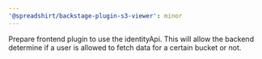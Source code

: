 ```yaml
---
'@spreadshirt/backstage-plugin-s3-viewer': minor
---
```


Prepare frontend plugin to use the identityApi. This will allow the backend determine if
a user is allowed to fetch data for a certain bucket or not.
